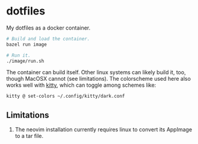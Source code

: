 dotfiles
========

My dotfiles as a docker container.

```bash
# Build and load the container. 
bazel run image

# Run it.
./image/run.sh
```

The container can build itself. Other linux systems can likely build it, too, though MacOSX cannot (see limitations). The colorscheme used here also works well with [kitty](https://github.com/kovidgoyal/kitty), which can toggle among schemes like:

```bash
kitty @ set-colors ~/.config/kitty/dark.conf
```

Limitations
-----------

1.	The neovim installation currently requires linux to convert its AppImage to a tar file.
